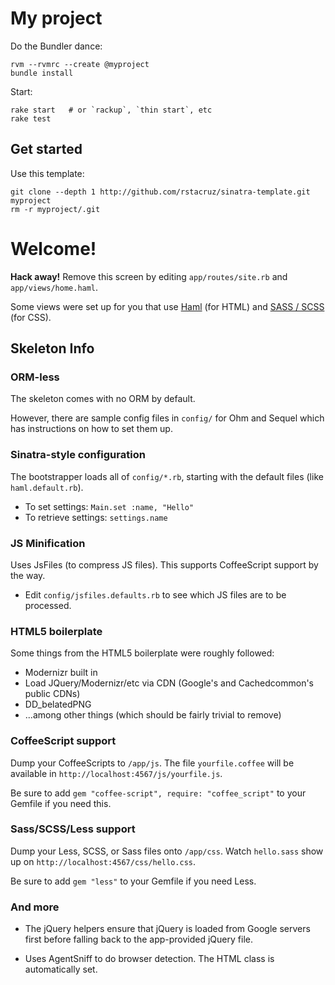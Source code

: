 My project
==========

Do the Bundler dance:

    rvm --rvmrc --create @myproject
    bundle install

Start:

    rake start   # or `rackup`, `thin start`, etc
    rake test

Get started
-----------

Use this template:

    git clone --depth 1 http://github.com/rstacruz/sinatra-template.git myproject
    rm -r myproject/.git

Welcome!
========

**Hack away!** Remove this screen by editing `app/routes/site.rb`
and `app/views/home.haml`.

Some views were set up for you that use [Haml](http://haml-lang.com/)
(for HTML) and [SASS / SCSS](http://sass-lang.com) (for CSS).

Skeleton Info
-------------

### ORM-less

The skeleton comes with no ORM by default.

However, there are sample config files in `config/` for Ohm and Sequel which has
instructions on how to set them up.

### Sinatra-style configuration

The bootstrapper loads all of `config/*.rb`, starting with the default files (like `haml.default.rb`).

 * To set settings: `Main.set :name, "Hello"`
 * To retrieve settings: `settings.name`

### JS Minification

Uses JsFiles (to compress JS files). This supports CoffeeScript support by the 
way.

 * Edit `config/jsfiles.defaults.rb` to see which JS files are to be processed.

### HTML5 boilerplate

Some things from the HTML5 boilerplate were roughly followed:

 * Modernizr built in
 * Load JQuery/Modernizr/etc via CDN (Google's and Cachedcommon's public CDNs)
 * DD_belatedPNG
 * ...among other things (which should be fairly trivial to remove)

### CoffeeScript support

Dump your CoffeeScripts to `/app/js`. The file `yourfile.coffee` will be 
available in `http://localhost:4567/js/yourfile.js`.

Be sure to add `gem "coffee-script", require: "coffee_script"` to your Gemfile 
if you need this.

### Sass/SCSS/Less support

Dump your Less, SCSS, or Sass files onto `/app/css`. Watch `hello.sass` show 
up on `http://localhost:4567/css/hello.css`.

Be sure to add `gem "less"` to your Gemfile if you need Less.

### And more

 * The jQuery helpers ensure that jQuery is loaded from Google servers first before
   falling back to the app-provided jQuery file.

 * Uses AgentSniff to do browser detection. The HTML class is automatically set.
